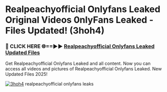 # Realpeachyofficial Onlyfans Leaked Original Videos 0nlyFans Leaked - Files Updated! (3hoh4)

<h3>🔴 CLICK HERE 🌐==►► <a href="https://tinyurl.com/4seja8ks" rel="nofollow">Realpeachyofficial Onlyfans Leaked Updated Files</a></h3>

Get Realpeachyofficial Onlyfans Leaked and all content. Now you can access all videos and pictures of Realpeachyofficial Onlyfans Leaked. New Updated Files 2025!

[![3hoh4](https://i.imgur.com/EWjZXRe.gif)](https://tinyurl.com/4seja8ks)
realpeachyofficial onlyfans leaks